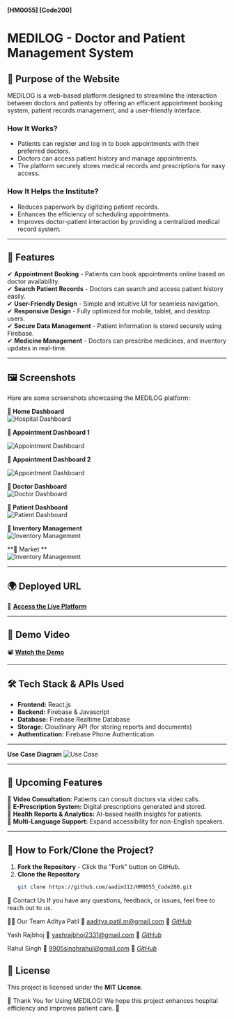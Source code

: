 **[HM0055] [Code200]**  
# **MEDILOG - Doctor and Patient Management System**  

## **📌 Purpose of the Website**  
MEDILOG is a web-based platform designed to streamline the interaction between doctors and patients by offering an efficient appointment booking system, patient records management, and a user-friendly interface.  

### **How It Works?**  
- Patients can register and log in to book appointments with their preferred doctors.  
- Doctors can access patient history and manage appointments.  
- The platform securely stores medical records and prescriptions for easy access.  

### **How It Helps the Institute?**  
- Reduces paperwork by digitizing patient records.  
- Enhances the efficiency of scheduling appointments.  
- Improves doctor-patient interaction by providing a centralized medical record system.  

---

## **🌟 Features**  

✔ **Appointment Booking** - Patients can book appointments online based on doctor availability.  
✔ **Search Patient Records** - Doctors can search and access patient history easily.  
✔ **User-Friendly Design** - Simple and intuitive UI for seamless navigation.  
✔ **Responsive Design** - Fully optimized for mobile, tablet, and desktop users.  
✔ **Secure Data Management** - Patient information is stored securely using Firebase.  
✔ **Medicine Management** - Doctors can prescribe medicines, and inventory updates in real-time.  

---

## **🖼️ Screenshots**  
Here are some screenshots showcasing the MEDILOG platform:  

**🔹 Home Dashboard**  
![Hospital Dashboard](https://github.com/aadim112/HM0055_Code200/blob/main/src/Assets/Home.png.png)  

**🔹 Appointment Dashboard 1**  

![Appointment Dashboard](https://github.com/aadim112/HM0055_Code200/blob/main/src/Assets/patientappointment1.png)  

**🔹 Appointment Dashboard 2**  

![Appointment Dashboard](https://github.com/aadim112/HM0055_Code200/blob/main/src/Assets/patientappointment2.png)  

**🔹 Doctor Dashboard**  
![Doctor Dashboard](https://github.com/aadim112/HM0055_Code200/blob/main/src/Assets/doctorddetail.png)  

**🔹 Patient Dashboard**  
![Patient Dashboard](https://github.com/aadim112/HM0055_Code200/blob/main/src/Assets/patientdetail.png)  

**🔹 Inventory Management**  
![Inventory Management](https://github.com/aadim112/HM0055_Code200/blob/main/src/Assets/Inventory.png)  

**🔹 Market **  
![Inventory Management](https://github.com/aadim112/HM0055_Code200/blob/main/src/Assets/market.png)  


---

## **🌍 Deployed URL**  
🔗 **[Access the Live Platform](https://aadim112.github.io/HM0055_Code200/)**  

---

## **🎥 Demo Video**  
📽️ **[Watch the Demo](https://www.youtube.com/watch?v=S4eIyM2mN5Y)**  

---

## **🛠️ Tech Stack & APIs Used**  

- **Frontend:** React.js  
- **Backend:** Firebase & Javascript 
- **Database:** Firebase Realtime Database  
- **Storage:** Cloudinary API (for storing reports and documents)  
- **Authentication:** Firebase Phone Authentication
---
**Use Case Diagram**
![Use Case](https://github.com/aadim112/HM0055_Code200/blob/main/src/Assets/usecase.png)

---

## **🚀 Upcoming Features**  

🔹 **Video Consultation:** Patients can consult doctors via video calls.  
🔹 **E-Prescription System:** Digital prescriptions generated and stored.  
🔹 **Health Reports & Analytics:** AI-based health insights for patients.  
🔹 **Multi-Language Support:** Expand accessibility for non-English speakers.  

---

## **📖 How to Fork/Clone the Project?**  

1. **Fork the Repository** - Click the "Fork" button on GitHub.  
2. **Clone the Repository**  
   ```bash
   git clone https://github.com/aadim112/HM0055_Code200.git
📩 Contact Us
If you have any questions, feedback, or issues, feel free to reach out to us.

👨‍💻 Our Team
Aditya Patil
📧 aaditya.patil.m@gmail.com
🔗 *[GitHub](https://github.com/aadim112)*

Yash Rajbhoj
📧 yashrajbhoj2331@gmail.com
🔗 *[GitHub](https://github.com/Yash-Rajbhoj2001)*

Rahul Singh
📧 9905singhrahul@gmail.com
🔗 *[GitHub](https://github.com/868Rahul)*

## **📜 License**  
This project is licensed under the **MIT License**.  



🚀 Thank You for Using MEDILOG!
We hope this project enhances hospital efficiency and improves patient care. 💙
